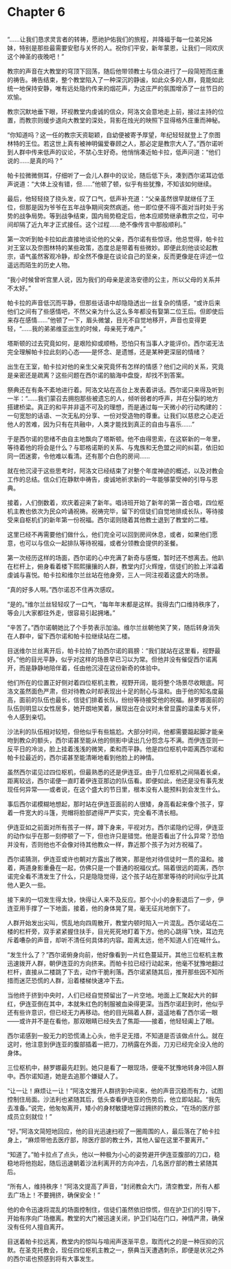 # Chapter 6

<br>
“……让我们恳求灵言者的转祷，愿祂护佑我们的旅程，并降福于每一位弟兄姊妹，特别是那些最需要安慰与关怀的人。祝你们平安，新年蒙恩，让我们一同欢庆这个神圣的夜晚吧！”

教宗的声音在大教堂的穹顶下回荡，随后他带领教士与信众进行了一段简短而庄重的祷告。祷告结束，整个教堂陷入了一种深沉的静谧，如此众多的人群，竟能如此统一地保持安静，唯有远处隐约传来的烟花声，为这庄严的氛围增添了一丝节日的欢愉。

教宗沉默地垂下眼，环视教堂内虔诚的信众，阿洛文会意地走上前，接过主持的位置，而教宗则缓步退向大教堂的深处，背影在烛光的映照下显得格外庄重而神秘。

“你知道吗？这一任的教宗天资聪颖，自幼便被寄予厚望，年纪轻轻就登上了奈图林特的王位。若这世上真有被神明偏爱眷顾之人，那必定是教宗大人了。”西尔诺听到人群中传来低声的议论，不禁心生好奇。他悄悄凑近帕卡拉，低声问道：“他们说的……是真的吗？”

帕卡拉微微侧耳，仔细听了一会儿人群中的议论，随后低下头，凑到西尔诺耳边低声说道：“大体上没有错，但……”他顿了顿，似乎有些犹豫，不知该如何继续。

最后，他轻轻挠了挠头发，叹了口气，低声补充道：“父亲虽然很早就继任了王位，但那是因为爷爷在五年战争期间突然病逝。他一即位便不得不面对当时处于劣势的战争局势。等到战争结束，国内局势稳定后，他本应顺势继承教宗之位，可中间却隔了近九年才正式接任。这个过程……绝不像传言中那般顺利。”

第一次听到帕卡拉如此直接地谈论他的父亲，西尔诺有些惊讶。他总觉得，帕卡拉对王室以及奈图林特的某些政策，态度总是带着有些微妙。即便此刻他谈论起教宗，语气虽然客观冷静，却全然不像是在谈论自己的至亲，反而更像是在评述一位遥远而陌生的历史人物。

“我小时候曾听宫里人说，因为我们的母亲是波洛安德的公主，所以父母的关系并不太好。”

帕卡拉的声音低沉而平静，但那些话语中却隐隐透出一丝复杂的情感，“或许后来他们之间有了些感情吧，不然父亲为什么这么多年都没有娶第二位王后。但即使后来存在感情……”他顿了一下，眉头微皱，目光不自觉地移开，声音也变得更轻，“……我的弟弟维亚出生的时候，母亲死于难产。”

塔斯顿的过去究竟如何，是艰险抑或顺畅，恐怕只有当事人才能评价。西尔诺无法完全理解帕卡拉此刻的心态——是怀念、是遗憾，还是某种更深层的情绪？

出生在王室，帕卡拉对他的亲生父亲究竟怀有怎样的情感？他们之间的关系，究竟是亲密还是疏离？这些问题在西尔诺的脑海中盘旋，却找不到答案。

祭典还在有条不紊地进行着。阿洛文站在高台上发表着讲话。西尔诺只来得及听到一半：“……我们蒙召去拥抱那些被遗忘的人，倾听弱者的呼声，并在分裂的地方搭建桥梁。真正的和平并非遥不可及的理想，而是通过每一天微小的行动构建的：一句宽恕的话语、一次无私的分享、一份对受造物的尊重。让我们以慈悲之心走近他人的苦难，因为只有在共融中，人类才能找到真正的自由与喜乐……”

于是西尔诺的思绪不由自主地飘向了塔斯顿。他不由得思索，在这崭新的一年里，等待着他的将会是什么？与耶格诺斯的关系、与鬼族和无色盟之间的纠葛，依旧如同一团迷雾，令他难以看清。还有那个白色的房间……

就在他沉浸于这些思考时，阿洛文已经结束了对整个年度神迹的概述，以及对教会工作的总结。信众们在静默中祷告，虔诚地祈求新的一年能够蒙受神的引导与恩典。

接着，人们倒数着，欢庆着迎来了新年。唱诗班开始了新年的第一首合唱，四位枢机主教也依次为民众吟诵祝祷。祝祷完毕，留下的信徒们自觉地排成长队，等待接受来自枢机们的新年第一份祝福。西尔诺则随着其他教士退到了教堂的二楼。

这里已经不再需要他们做什么，他们完全可以回到房间休息，或者，如果他们愿意，也可以与信众一起排队等待祝福，或者分领教会提供的圣餐。

第一次经历这样的场面，西尔诺的心中充满了新奇与感慨，暂时还不想离去。他趴在栏杆上，俯身看着楼下熙熙攘攘的人群，教堂内灯火辉煌，信徒们的脸上洋溢着虔诚与喜悦。帕卡拉和维尔兰丝站在他身旁，三人一同注视着这盛大的场景。

“真的好多人啊。”西尔诺忍不住再次感叹。

“是的。”维尔兰丝轻轻叹了一口气，“每年年末都是这样。我得去门口维持秩序了，等会儿大家都往外走，很容易引起拥堵。”

“辛苦了。”西尔诺朝她比了个手势表示加油。维尔兰丝朝他笑了笑，随后转身消失在人群中，留下西尔诺和帕卡拉继续站在二楼。

目送维尔兰丝离开后，帕卡拉拍了拍西尔诺的肩膀：“我们就站在这里看，视野最好。”他的目光平静，似乎对这样的场景早已习以为常。但他并没有催促西尔诺离开，而是静静地陪伴着，任由他沉浸在这份新奇的体验中。

他们所在的位置正好侧对着四位枢机主教，视野开阔，能将整个场景尽收眼底。阿洛文虽然面色严肃，但对待教众时却表现出十足的耐心与温和。由于他的知名度最高，面前的队伍也最长，信徒们排着长队，纷纷等待接受他的祝福。赫罗娜面前的队伍则明显以女性居多，她开朗地笑着，展现出在会议时未曾显露的温柔与关怀，令人感到亲切。

沙法利的队伍相对较短，但他似乎有些尴尬。大部分时间，他都需要踮起脚才能亲吻到教众的额头，西尔诺甚至能从他的侧影中读出几分怨念与不满。而伊连亚则一反平日的冷淡，脸上挂着浅浅的微笑，柔和而平静。他是四位枢机中距离西尔诺和帕卡拉最近的，西尔诺甚至能清晰地看到他脸上的神情。

虽然西尔诺见过四位枢机，但最熟悉的还是伊连亚。由于几位枢机之间隔着长桌，距离较远，西尔诺便一直盯着伊连亚那边的队伍看。即便如此，他还是没有事先发现任何异常——或者说，在这个盛大的节日里，根本没有人能预料到会发生什么。

事后西尔诺模糊地想起，那时站在伊连亚面前的人很矮，身高看起来像个孩子，穿着一件宽大的斗篷，兜帽将脸部遮得严严实实，完全看不清长相。

伊连亚如之前面对所有孩子一样，蹲下身来，平视对方。西尔诺隐约记得，伊连亚的动作似乎在那一刻停顿了一下，但也许只是错觉。他是否看出了什么异常？恐怕并没有，否则他也不会像对待其他教众一样，靠近那个孩子为对方祝福了。

西尔诺猜测，伊连亚或许也朝对方露出了微笑，那是他对待信徒时一贯的温和。接着，两道身影重叠在一起，仿佛只是一个普通的祝福仪式。隔着很远的距离，西尔诺完全看不清发生了什么，只是隐隐觉得，这个孩子站在那里等待的时间似乎比其他人更久一些。

接下来的一切发生得太快，快得让人来不及反应。那个小小的身影退后了一步，伊连亚用手撑了一下地面，接着，他的身体晃了晃，毫无征兆地倒下了。

人群开始发出尖叫，慌乱地向四周散开，教堂内顿时陷入一片混乱。西尔诺站在二楼的栏杆旁，双手紧紧握住扶手，目光死死地盯着下方。他的心跳得飞快，耳边充斥着嘈杂的声音，却听不清任何具体的内容。距离太远，他不知道人们在喊什么。

“发生什么了？”西尔诺俯身向前，他好像看到一片红色蔓延开。其他三位枢机主教迅速拨开人群，朝伊连亚的方向挤来。而帕卡拉已经行动起来，他毫不犹豫地翻过栏杆，直接从二楼跳了下去，动作干脆利落。西尔诺紧随其后，推开那些因不知所措而迷茫恐慌的人群，沿着楼梯快速冲下去。

当他终于挤到中央时，人们已经自觉预留出了一片空地。地面上汇聚起大片的鲜红，伊连亚倒在其中，本就朱红色的制服被血染得更深。当西尔诺赶到时，他似乎还有些许意识，但已经无力再移动。他的目光隔着人群，遥遥地看了西尔诺一眼——或许并不是在看他，那双眼睛已经失去了焦距——接着，他轻轻阖上了眼。

西尔诺感到一股无力的恐慌涌上心头，他手足无措，不知道是否该做点什么。就在这时，他注意到伊连亚的腹部插着一把刀，刀柄露在外面，刀刃已经完全没入他的身体。

三位枢机中，赫罗娜最先赶到。她只是看了一眼现场，便毫不犹豫地转身冲回人群中。西尔诺知道，她是去追那个嫌疑人了。

“让一让！麻烦让一让！”阿洛文推开人群挤到中间来，他的声音沉稳而有力，试图控制住局面。沙法利也紧随其后，低头查看伊连亚的伤势后，他立即站起。“我先去准备。”说完，他匆匆离开，矮小的身材敏捷地穿过拥挤的教众，“在场的医疗部成员立刻就位！”

“好。”阿洛文简短地回应，他的目光迅速扫视了一圈周围的人，最后落在了帕卡拉身上，“麻烦带他去医疗部，除医疗部的教士外，其他人留在这里不要离开。”

“知道了。”帕卡拉点了点头，他以一种极为小心的姿势避开伊连亚腹部的刀口，稳稳地将他抱起，随后迅速朝着沙法利离开的方向冲去，几名医疗部的教士紧随其后。

“所有人，维持秩序！”阿洛文提高了声音，“封闭教会大门，清空教堂，所有人都去广场上！不要拥挤，确保安全！”

他的命令迅速将混乱的场面控制住，信徒们虽然依旧惊慌，但在护卫们的引导下，开始有序向广场撤离。教堂的大门被迅速关闭，护卫们站在门口，神情严肃，确保没有任何人擅自离开。

目送着帕卡拉远离，教堂内的惊叫与喧闹声逐渐平息，取而代之的是一种压抑的沉默。在圣克托教会，现任四位枢机主教之一，祭典当天遭遇刺杀，即便是状况之外的西尔诺也预感到将有大事发生。
